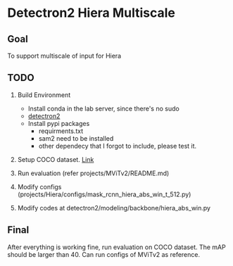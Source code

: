 # Detectron2 Hiera Multiscale
## Goal
To support multiscale of input for Hiera

## TODO
1. Build Environment
    - Install conda in the lab server, since there's no sudo
    - [detectron2](https://detectron2.readthedocs.io/en/latest/tutorials/install.html)
    - Install pypi packages
        - requirments.txt
        - sam2 need to be installed
        - other dependecy that I forgot to include, please test it.

2. Setup COCO dataset. [Link](https://detectron2.readthedocs.io/en/latest/tutorials/builtin_datasets.html)
3. Run evaluation (refer projects/MViTv2/README.md)
4. Modify configs (projects/Hiera/configs/mask_rcnn_hiera_abs_win_t_512.py)
4. Modify codes at detectron2/modeling/backbone/hiera_abs_win.py

## Final
After everything is working fine, run evaluation on COCO dataset. The mAP should be larger than 40. Can run configs of MViTv2 as reference.